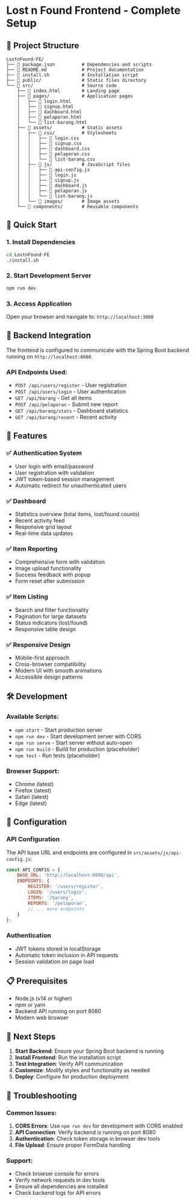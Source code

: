 # Lost n Found Frontend - Complete Setup

## 📁 Project Structure

```
LostnFound-FE/
├── 📄 package.json          # Dependencies and scripts
├── 📄 README.md             # Project documentation
├── 🔧 install.sh            # Installation script
├── 📁 public/               # Static files directory
└── 📁 src/                  # Source code
    ├── 📄 index.html        # Landing page
    ├── 📁 pages/            # Application pages
    │   ├── 📄 login.html
    │   ├── 📄 signup.html
    │   ├── 📄 dashboard.html
    │   ├── 📄 pelaporan.html
    │   └── 📄 list-barang.html
    ├── 📁 assets/           # Static assets
    │   ├── 📁 css/          # Stylesheets
    │   │   ├── 📄 login.css
    │   │   ├── 📄 signup.css
    │   │   ├── 📄 dashboard.css
    │   │   ├── 📄 pelaporan.css
    │   │   └── 📄 list-barang.css
    │   ├── 📁 js/           # JavaScript files
    │   │   ├── 📄 api-config.js
    │   │   ├── 📄 login.js
    │   │   ├── 📄 signup.js
    │   │   ├── 📄 dashboard.js
    │   │   ├── 📄 pelaporan.js
    │   │   └── 📄 list-barang.js
    │   └── 📁 images/       # Image assets
    └── 📁 components/       # Reusable components
```

## 🚀 Quick Start

### 1. Install Dependencies
```bash
cd LostnFound-FE
./install.sh
```

### 2. Start Development Server
```bash
npm run dev
```

### 3. Access Application
Open your browser and navigate to: `http://localhost:3000`

## 🔗 Backend Integration

The frontend is configured to communicate with the Spring Boot backend running on `http://localhost:8080`.

### API Endpoints Used:
- `POST /api/users/register` - User registration
- `POST /api/users/login` - User authentication
- `GET /api/barang` - Get all items
- `POST /api/pelaporan` - Submit new report
- `GET /api/barang/stats` - Dashboard statistics
- `GET /api/barang/recent` - Recent activity

## 📱 Features

### ✅ Authentication System
- User login with email/password
- User registration with validation
- JWT token-based session management
- Automatic redirect for unauthenticated users

### ✅ Dashboard
- Statistics overview (total items, lost/found counts)
- Recent activity feed
- Responsive grid layout
- Real-time data updates

### ✅ Item Reporting
- Comprehensive form with validation
- Image upload functionality
- Success feedback with popup
- Form reset after submission

### ✅ Item Listing
- Search and filter functionality
- Pagination for large datasets
- Status indicators (lost/found)
- Responsive table design

### ✅ Responsive Design
- Mobile-first approach
- Cross-browser compatibility
- Modern UI with smooth animations
- Accessible design patterns

## 🛠️ Development

### Available Scripts:
- `npm start` - Start production server
- `npm run dev` - Start development server with CORS
- `npm run serve` - Start server without auto-open
- `npm run build` - Build for production (placeholder)
- `npm test` - Run tests (placeholder)

### Browser Support:
- Chrome (latest)
- Firefox (latest)
- Safari (latest)
- Edge (latest)

## 🔧 Configuration

### API Configuration
The API base URL and endpoints are configured in `src/assets/js/api-config.js`:

```javascript
const API_CONFIG = {
    BASE_URL: 'http://localhost:8080/api',
    ENDPOINTS: {
        REGISTER: '/users/register',
        LOGIN: '/users/login',
        ITEMS: '/barang',
        REPORTS: '/pelaporan',
        // ... more endpoints
    }
};
```

### Authentication
- JWT tokens stored in localStorage
- Automatic token inclusion in API requests
- Session validation on page load

## 📋 Prerequisites

- Node.js (v14 or higher)
- npm or yarn
- Backend API running on port 8080
- Modern web browser

## 🎯 Next Steps

1. **Start Backend**: Ensure your Spring Boot backend is running
2. **Install Frontend**: Run the installation script
3. **Test Integration**: Verify API communication
4. **Customize**: Modify styles and functionality as needed
5. **Deploy**: Configure for production deployment

## 🐛 Troubleshooting

### Common Issues:
1. **CORS Errors**: Use `npm run dev` for development with CORS enabled
2. **API Connection**: Verify backend is running on port 8080
3. **Authentication**: Check token storage in browser dev tools
4. **File Upload**: Ensure proper FormData handling

### Support:
- Check browser console for errors
- Verify network requests in dev tools
- Ensure all dependencies are installed
- Check backend logs for API errors
